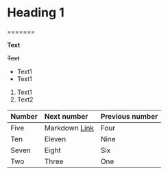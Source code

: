 # Heading 1
=======

**Text**

~~Text~~

- Text1
- Text1

1. Text1
2. Text2

| Number | Next number | Previous number |
| :----- | :---------- | :-------------- |
| Five   | Markdown [Link](TC01)        | Four            |
| Ten    | Eleven      | Nine            |
| Seven  | Eight       | Six             |
| Two    | Three       | One             |